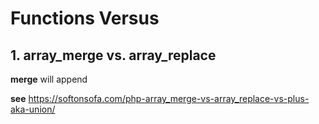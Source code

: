 # Functions Versus

## 1. array_merge vs. array_replace

**merge** will append 

**see** https://softonsofa.com/php-array_merge-vs-array_replace-vs-plus-aka-union/